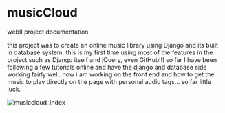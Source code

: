 # musicCloud
webII project documentation

this project was to create an online music library using Django and its built in database system. this is my first time using most of the features in the project such as Django itself and jQuery, even GitHub!!! so far I have been following a few tutorials online and have the django and database side working fairly well. now i am working on the front end and how to get the music to play directly on the page with personal audio tags... so far little luck.  

![musiccloud_index](https://cloud.githubusercontent.com/assets/27747079/25581328/68a06b26-2e44-11e7-8391-ca303d3680ad.png)

